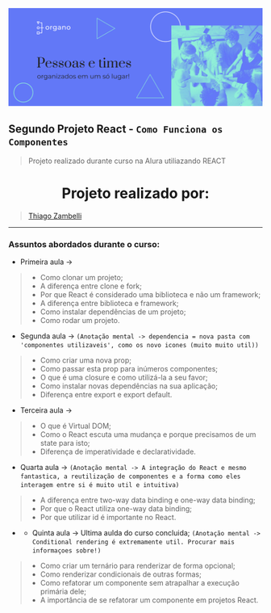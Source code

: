 ![Alt text](public/imagens/banner.png)

## Segundo Projeto React - `Como Funciona os Componentes`
> Projeto realizado durante curso na Alura utiliazando REACT

<h1 align="center">Projeto realizado por: </h1>

> [Thiago Zambelli](https://www.linkedin.com/in/thiagozambelli)


<hr>

### Assuntos abordados durante o curso:

* Primeira aula ->

> - Como clonar um projeto;
> - A diferença entre clone e fork;
> - Por que React é considerado uma biblioteca e não um framework;
> - A diferença entre biblioteca e framework;
> - Como instalar dependências de um projeto;
> - Como rodar um projeto.

* Segunda aula ->
`(Anotação mental -> dependencia = nova pasta com 'componentes utilizaveis', como os novo icones (muito muito util))`

> - Como criar uma nova prop;
> - Como passar esta prop para inúmeros componentes;
> - O que é uma closure e como utilizá-la a seu favor;
> - Como instalar novas dependências na sua aplicação;
> - Diferença entre export e export default.

* Terceira aula ->

> - O que é Virtual DOM;
> - Como o React escuta uma mudança e porque precisamos de um state para isto;
> - Diferença de imperatividade e declaratividade.

* Quarta aula ->
`(Anotação mental -> A integração do React e mesmo fantastica, a reutilização de componentes e a forma como eles interagem entre si é muito util e intuitiva)`

> - A diferença entre two-way data binding e one-way data binding;
> - Por que o React utiliza one-way data binding;
> - Por que utilizar id é importante no React.

* * Quinta aula -> Ultima aulda do curso concluida;
`(Anotação mental -> Conditional rendering é extremamente util. Procurar mais informaçoes sobre!)`

> - Como criar um ternário para renderizar de forma opcional;
> - Como renderizar condicionais de outras formas;
> - Como refatorar um componente sem atrapalhar a execução primária dele;
> - A importância de se refatorar um componente em projetos React.